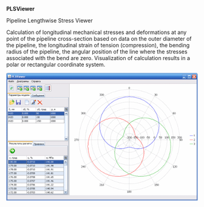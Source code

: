 **PLSViewer**

Pipeline Lengthwise Stress Viewer

Calculation of longitudinal mechanical stresses and deformations at any point of the pipeline cross-section based on data on the outer diameter of the pipeline, the longitudinal strain of tension (compression), the bending radius of the pipeline, the angular position of the line where the stresses associated with the bend are zero. Visualization of calculation results in a polar or rectangular coordinate system.

![Main window of application](PLSViewer.png)
